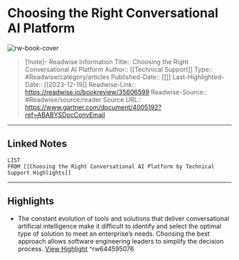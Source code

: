 # Choosing the Right Conversational AI Platform

![rw-book-cover](https://readwise-assets.s3.amazonaws.com/media/uploaded_book_covers/profile_174804/gartner-tile_HISnD6y.jpg)
<br>
>[!note]- Readwise Information
>Title:: Choosing the Right Conversational AI Platform
>Author:: [[Technical Support]]
>Type:: #Readwise/category/articles
>Published-Date:: [[]]
>Last-Highlighted-Date:: [[2023-12-19]]
>Readwise-Link:: https://readwise.io/bookreview/35606599
>Readwise-Source:: #Readwise/source/reader
>Source URL:: https://www.gartner.com/document/4005192?ref=ABABYSDocConvEmail
--- 

## Linked Notes
```dataview
LIST
FROM [[Choosing the Right Conversational AI Platform by Technical Support Highlights]]
```

---

## Highlights
- The constant evolution of tools and solutions that deliver conversational artificial intelligence make it difficult to identify and select the optimal type of solution to meet an enterprise’s needs. Choosing the best approach allows software engineering leaders to simplify the decision process. [View Highlight](https://readwise.io/open/644595076) ^rw644595076
